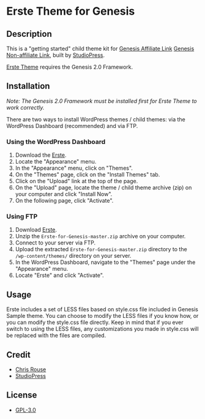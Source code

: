 # Erste Theme for Genesis

## Description

This is a "getting started" child theme kit for [Genesis Affiliate Link](http://www.shareasale.com/r.cfm?b=460183&u=881820&m=28169&urllink=&afftrack=) [Genesis Non-affiliate Link](http://www.studiopress.com), built by [StudioPress](http://www.studiopress.com/).

[Erste Theme](https://github.com/chrisrouse/Erste-for-Genesis) requires the Genesis 2.0 Framework.


## Installation

*Note: The Genesis 2.0 Framework must be installed first for Erste Theme to work correctly.*

There are two ways to install WordPress themes / child themes: via the WordPress Dashboard (recommended) and via FTP.

### Using the WordPress Dashboard

1. Download the [Erste](https://github.com/chrisrouse/Erste-for-Genesis/archive/master.zip).
2. Locate the "Appearance" menu.
3. In the "Appearance" menu, click on "Themes".
4. On the "Themes" page, click on the "Install Themes" tab.
5. Click on the "Upload" link at the top of the page.
6. On the "Upload" page, locate the theme / child theme archive (zip) on your computer and click "Install Now".
7. On the following page, click "Activate".

### Using FTP

1. Download [Erste](https://github.com/chrisrouse/Erste-for-Genesis/archive/master.zip).
2. Unzip the ```Erste-for-Genesis-master.zip``` archive on your computer.
3. Connect to your server via FTP.
4. Upload the extracted ```Erste-for-Genesis-master.zip``` directory to the ```/wp-content/themes/``` directory on your server.
6. In the WordPress Dashboard, navigate to the "Themes" page under the "Appearance" menu.
7. Locate "Erste" and click "Activate".


## Usage

Erste includes a set of LESS files based on style.css file included in Genesis Sample theme. You can choose to modify the LESS files if you know how, or you can modify the style.css file directly. Keep in mind that if you ever switch to using the LESS files, any customizations you made in style.css will be replaced with the files are compiled.


## Credit

* [Chris Rouse](http://www.chrisrouse.us)
* [StudioPress](http://www.studiopress.com)


## License

* [GPL-3.0](http://www.gnu.org/licenses/gpl-3.0.txt)
